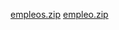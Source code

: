 
[empleos.zip](https://github.com/DanielToxqui/empleos/files/9740522/empleos.zip)
[empleo.zip](https://github.com/DanielToxqui/empleos/files/9750555/empleo.zip)
